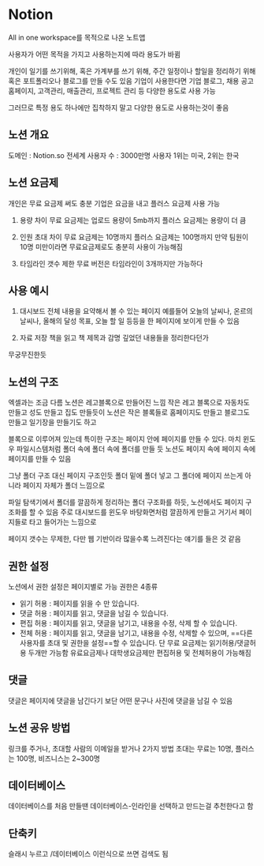 # Notion

All in one workspace를 목적으로 나온 노트앱  

사용자가 어떤 목적을 가지고 사용하는지에 따라 용도가 바뀜

개인이 일기를 쓰기위해, 혹은 가계부를 쓰기 위해, 주간 일정이나 할일을 정리하기 위해
혹은 포트폴리오나 블로그를 만들 수도 있음
기업이 사용한다면 기업 블로그, 채용 공고 홈페이지, 고객관리, 매출관리, 프로젝트 관리 등
다양한 용도로 사용 가능

그러므로 특정 용도 하나에만 집착하지 말고 다양한 용도로 사용하는것이 좋음

## 노션 개요
도메인 : Notion.so
전세계 사용자 수 : 3000만명
사용자 1위는 미국, 2위는 한국

## 노션 요금제

개인은 무료 요금제 써도 충분
기업은 요금을 내고 플러스 요금제 사용 가능

1) 용량 차이
무료 요금제는 업로드 용량이 5mb까지
플러스 요금제는 용량이 더 큼

2) 인원 초대 차이
무료 요금제는 10명까지
플러스 요금제는 100명까지
만약 팀원이 10명 미만이라면 무료요금제로도 충분히 사용이 가능해짐

3) 타임라인 갯수 제한
무료 버전은 타임라인이 3개까지만 가능하다

## 사용 예시
1) 대시보드
전체 내용을 요약해서 볼 수 있는 페이지
예를들어 오늘의 날씨나, 온르의 날씨나, 올해의 달성 목표, 오늘 할 일 등등을 한 페이지에 보이게 만들 수 있음

2) 자료 저장
책을 읽고 책 제목과 감명 깊었던 내용들을 정리한다던가

무궁무진한듯

## 노션의 구조
엑셀과는 조금 다름
노션은 레고블록으로 만들어진 느낌
작은 레고 블록으로 자동차도 만들고 성도 만들고 집도 만들듯이
노션은 작은 블록들로 홈페이지도 만들고 블로그도 만들고 일기장을 만들기도 하고

블록으로 이루어져 있는데 특이한 구조는 
페이지 안에 페이지를 만들 수 있다.
마치 윈도우 파일시스템처럼 폴더 속에 폴더 속에 폴더를 만들 듯
노션도 페이지 속에 페이지 속에 페이지를 만들 수 있음

그냥 폴더 구조 대신 페이지 구조인듯 폴더 밑에 폴더 넣고 그 폴더에 페이지 쓰는게 아니라
페이지 자체가 폴더 느낌으로

파일 탐색기에서 폴더를 깔끔하게 정리하는 폴더 구조화를 하듯, 
노션에서도 페이지 구조화를 할 수 있음
주로 대시보드를 윈도우 바탕화면처럼 깔끔하게 만들고 거기서 페이지들로 타고 들어가는 느낌으로

페이지 갯수는 무제한, 다만 웹 기반이라 많을수록 느려진다는 얘기를 들은 것 같음

## 권한 설정
노션에서 권한 설정은 페이지별로 가능
권한은 4종류
- 읽기 허용 : 페이지를 읽을 수 만 있습니다.
- 댓글 허용 : 페이지를 읽고, 댓글을 남길 수 있습니다.
- 편집 허용 : 페이지를 읽고, 댓글을 남기고, 내용을 수정, 삭제 할 수 있습니다.
- 전체 허용 : 페이지를 읽고, 댓글을 남기고, 내용을 수정, 삭제할 수 있으며, ==다른 사용자를 초대 및 권한을 설정==할 수 있습니다.
단 무료 요금제는 읽기허용/댓글허용 두개만 가능함
유료요금제나 대학생요금제만 편집허용 및 전체허용이 가능해짐

## 댓글
댓글은 페이지에 댓글을 남긴다기 보단 어떤 문구나 사진에 댓글을 남길 수 있음

## 노션 공유 방법
링크를 주거나, 초대할 사람의 이메일을 받거나 2가지 방법
초대는 무료는 10명, 플러스는 100명, 비즈니스는 2~300명

## 데이터베이스
데이터베이스를 처음 만들땐 데이터베이스-인라인을 선택하고 만드는걸 추천한다고 함

## 단축키
슬래시 누르고 \/데이터베이스 이런식으로 쓰면 검색도 됨
